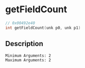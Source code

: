 # getFieldCount
```c
// 0x00492e40
int getFieldCount(unk p0, unk p1)
```
## Description
```
Minimum Arguments: 2
Maximum Arguments: 2
```
